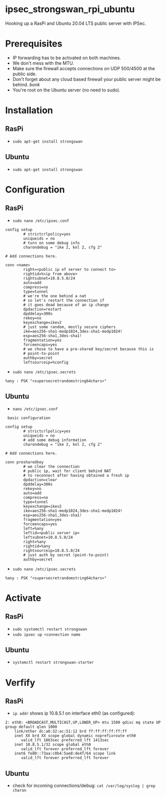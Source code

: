 # ipsec_strongswan_rpi_ubuntu
Hooking up a RasPi and Ubuntu 20.04 LTS public server with IPSec.

# Prerequisites
- IP forwarding has to be activated on both machines.
- We don't mess with the MTU.
- Make sure the firewall accepts connections on UDP 500/4500 at the public side. 
- Don't forget about any cloud based firewall your public server might be behind. *bonk*
- You're root on the Ubuntu server (no need to sudo).

# Installation
## RasPi
- `sudo apt-get install strongswan`

## Ubuntu
- `sudo apt-get install strongswan`

# Configuration
## RasPi
- `sudo nano /etc/ipsec.conf`
```
config setup
        # strictcrlpolicy=yes
        uniqueids = no
        # turn on some debug info
        charondebug = "ike 2, knl 2, cfg 2"

# Add connections here.

conn <name>
        right=<public ip of server to connect to>
        rightid=%<ip from above>
        rightsubnet=10.8.5.0/24
        auto=add
        compress=no
        type=tunnel
        # we're the one behind a nat
        # so let's restart the connection if 
        # it goes dead because of an ip change
        dpdaction=restart
        dpddelay=300s
        rekey=no
        keyexchange=ikev2
        # just some random, mostly secure ciphers
        ike=aes256-sha1-modp1024,3des-sha1-modp1024!
        esp=aes256-sha1,3des-sha1!
        fragmentation=yes
        forceencaps=yes
        # we chose to have a pre-shared key/secret because this is
        # point-to-point
        authby=secret
        leftsourceip=%config
```
- `sudo nano /etc/ipsec.secrets`
```
%any : PSK "<supersecretrandomstring64chars>"
```

## Ubuntu
- `nano /etc/ipsec.conf`
```
 basic configuration

config setup
        # strictcrlpolicy=yes
        uniqueids = no
        # add some debug information
        charondebug = "ike 2, knl 2, cfg 2"

# Add connections here.

conn presharedkey
        # we clear the connection
        # public ip, wait for client behind NAT 
        # to reconnect after having obtained a fresh ip
        dpdaction=clear
        dpddelay=300s
        rekey=no
        auto=add
        compress=no
        type=tunnel
        keyexchange=ikev2
        ike=aes256-sha1-modp1024,3des-sha1-modp1024!
        esp=aes256-sha1,3des-sha1!
        fragmentation=yes
        forceencaps=yes
        left=%any
        leftid=<public server ip>
        leftsubnet=10.8.5.0/24
        right=%any
        rightid=%any
        rightsourceip=10.8.5.0/24
        # just auth by secret (point-to-point)
        authby=secret
```
- `sudo nano /etc/ipsec.secrets`
```
%any : PSK "<supersecretrandomstring64chars>"
```

# Activate
## RasPi
- `sudo systemctl restart strongswan`
- `sudo ipsec up <connection name`

## Ubuntu
- `systemctl restart strongswan-starter`


# Verfify
## RasPi
- `ip addr` shows ip 10.8.5.1 on interface eth0 (as configured): 
```
2: eth0: <BROADCAST,MULTICAST,UP,LOWER_UP> mtu 1500 qdisc mq state UP group default qlen 1000
    link/ether dc:a6:32:ac:51:12 brd ff:ff:ff:ff:ff:ff
    inet XX brd XX scope global dynamic noprefixroute eth0
       valid_lft 1863sec preferred_lft 1413sec
    inet 10.8.5.1/32 scope global eth0
       valid_lft forever preferred_lft forever
    inet6 fe80::73aa:c0b4:5ae8:de4f/64 scope link
       valid_lft forever preferred_lft forever
```

## Ubuntu
- check for incoming connections/debug: `cat /var/log/syslog | grep charon`
 
